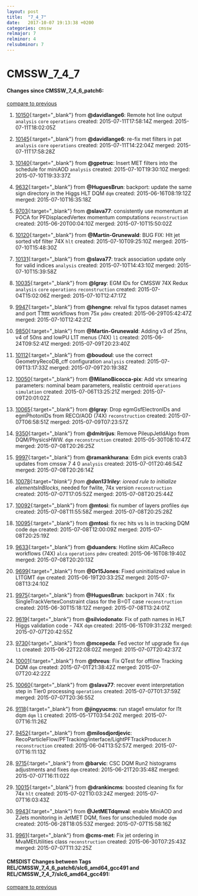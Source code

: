 ```yaml
---
layout: post
title:  "7_4_7"
date:   2017-10-07 19:13:38 +0200
categories: cmssw
relmajor: 7
relminor: 4
relsubminor: 7
---
```


# CMSSW_7_4_7
#### Changes since CMSSW_7_4_6_patch6:

[compare to previous](https://github.com/cms-sw/cmssw/compare/CMSSW_7_4_6_patch6...CMSSW_7_4_7)



1. [10150](http://github.com/cms-sw/cmssw/pull/10150){:target="_blank"}  from **@davidlange6**: Remote hot line output `analysis`  `core`  `operations`  created: 2015-07-11T17:58:14Z merged: 2015-07-11T18:02:05Z

1. [10145](http://github.com/cms-sw/cmssw/pull/10145){:target="_blank"}  from **@davidlange6**: re-fix met filters in pat `analysis`  `core`  `operations`  created: 2015-07-11T14:22:04Z merged: 2015-07-11T17:58:28Z

1. [10140](http://github.com/cms-sw/cmssw/pull/10140){:target="_blank"}  from **@gpetruc**: Insert MET filters into the schedule for miniAOD `analysis`  created: 2015-07-10T19:30:10Z merged: 2015-07-10T19:33:37Z

1. [9632](http://github.com/cms-sw/cmssw/pull/9632){:target="_blank"}  from **@HuguesBrun**: backport: update the same sign directory in the Higgs HLT DQM  `dqm`  created: 2015-06-16T08:19:12Z merged: 2015-07-10T16:35:18Z

1. [9703](http://github.com/cms-sw/cmssw/pull/9703){:target="_blank"}  from **@slava77**: consistently use momentum at POCA for PFDisplacedVertex momentum computations `reconstruction`  created: 2015-06-20T00:04:10Z merged: 2015-07-10T15:50:02Z

1. [10120](http://github.com/cms-sw/cmssw/pull/10120){:target="_blank"}  from **@Martin-Grunewald**: BUG FIX: Hlt jet sorted vbf filter 74X `hlt`  created: 2015-07-10T09:25:10Z merged: 2015-07-10T15:48:30Z

1. [10131](http://github.com/cms-sw/cmssw/pull/10131){:target="_blank"}  from **@slava77**: track association update only for valid indices `analysis`  created: 2015-07-10T14:43:10Z merged: 2015-07-10T15:39:58Z

1. [10035](http://github.com/cms-sw/cmssw/pull/10035){:target="_blank"}  from **@lgray**: EGM IDs for CMSSW 74X Redux `analysis`  `core`  `operations`  `reconstruction`  created: 2015-07-04T15:02:06Z merged: 2015-07-10T12:47:17Z

1. [9947](http://github.com/cms-sw/cmssw/pull/9947){:target="_blank"}  from **@hengne**: relval fix typos dataset names and port T1tttt workflows from 75x `pdmv`  created: 2015-06-29T05:42:47Z merged: 2015-07-10T12:42:21Z

1. [9850](http://github.com/cms-sw/cmssw/pull/9850){:target="_blank"}  from **@Martin-Grunewald**: Adding v3 of 25ns, v4 of 50ns and lowPU L1T menus (74X) `l1`  created: 2015-06-24T09:52:41Z merged: 2015-07-09T20:23:40Z

1. [10112](http://github.com/cms-sw/cmssw/pull/10112){:target="_blank"}  from **@boudoul**: use the correct GeometryRecoDB_cff configuration `analysis`  created: 2015-07-09T13:17:33Z merged: 2015-07-09T20:19:38Z

1. [10050](http://github.com/cms-sw/cmssw/pull/10050){:target="_blank"}  from **@MilanoBicocca-pix**: Add vtx smearing parameters: nominal beam parameters, realistic centroid `operations`  `simulation`  created: 2015-07-06T13:25:21Z merged: 2015-07-09T20:01:02Z

1. [10065](http://github.com/cms-sw/cmssw/pull/10065){:target="_blank"}  from **@lgray**: Drop egmGsfElectronIDs and egmPhotonIDs from RECO/AOD (74X) `reconstruction`  created: 2015-07-07T06:58:51Z merged: 2015-07-09T07:23:57Z

1. [9350](http://github.com/cms-sw/cmssw/pull/9350){:target="_blank"}  from **@dmitrijus**: Remove PileupJetIdAlgo from DQM/PhysicsHWW. `dqm`  `reconstruction`  created: 2015-05-30T08:10:47Z merged: 2015-07-08T20:26:25Z

1. [9997](http://github.com/cms-sw/cmssw/pull/9997){:target="_blank"}  from **@ramankhurana**: Edm pick events crab3 updates from cmssw 7 4 0 `analysis`  created: 2015-07-01T20:46:54Z merged: 2015-07-08T20:26:14Z

1. [10078](http://github.com/cms-sw/cmssw/pull/10078){:target="_blank"}  from **@dan131riley**: ioread rule to initialize elementsInBlocks_, needed for fwlite, 74x version `reconstruction`  created: 2015-07-07T17:05:52Z merged: 2015-07-08T20:25:44Z

1. [10092](http://github.com/cms-sw/cmssw/pull/10092){:target="_blank"}  from **@mtosi**: fix number of layers profiles `dqm`  created: 2015-07-08T11:55:58Z merged: 2015-07-08T20:25:28Z

1. [10095](http://github.com/cms-sw/cmssw/pull/10095){:target="_blank"}  from **@mtosi**: fix rec hits vs ls in tracking DQM code `dqm`  created: 2015-07-08T12:00:09Z merged: 2015-07-08T20:25:19Z

1. [9633](http://github.com/cms-sw/cmssw/pull/9633){:target="_blank"}  from **@duanders**: Hotline skim AlCaReco workflows (74X) `alca`  `operations`  `pdmv`  created: 2015-06-16T08:19:40Z merged: 2015-07-08T20:20:13Z

1. [9699](http://github.com/cms-sw/cmssw/pull/9699){:target="_blank"}  from **@Dr15Jones**: Fixed uninitialized value in L1TGMT `dqm`  created: 2015-06-19T20:33:25Z merged: 2015-07-08T13:24:10Z

1. [9975](http://github.com/cms-sw/cmssw/pull/9975){:target="_blank"}  from **@HuguesBrun**: backport in 74X : fix SingleTrackVertexConstraint class for the B=0T case  `reconstruction`  created: 2015-06-30T15:18:12Z merged: 2015-07-08T13:24:01Z

1. [9619](http://github.com/cms-sw/cmssw/pull/9619){:target="_blank"}  from **@silviodonato**: Fix of path names in HLT Higgs validation code - 74X `dqm`  created: 2015-06-15T09:31:23Z merged: 2015-07-07T20:42:55Z

1. [9730](http://github.com/cms-sw/cmssw/pull/9730){:target="_blank"}  from **@mcepeda**: Fed vector hf upgrade fix `dqm`  `l1`  created: 2015-06-22T22:08:02Z merged: 2015-07-07T20:42:37Z

1. [10001](http://github.com/cms-sw/cmssw/pull/10001){:target="_blank"}  from **@threus**: Fix QTest for offline Tracking DQM `dqm`  created: 2015-07-01T21:38:42Z merged: 2015-07-07T20:42:22Z

1. [10060](http://github.com/cms-sw/cmssw/pull/10060){:target="_blank"}  from **@slava77**: recover event interpretation step in Tier0 processing `operations`  created: 2015-07-07T01:37:59Z merged: 2015-07-07T20:36:55Z

1. [9118](http://github.com/cms-sw/cmssw/pull/9118){:target="_blank"}  from **@jingyucms**: run stage1 emulator for l1t dqm `dqm`  `l1`  created: 2015-05-17T03:54:20Z merged: 2015-07-07T16:11:26Z

1. [9452](http://github.com/cms-sw/cmssw/pull/9452){:target="_blank"}  from **@milosdjordjevic**: RecoParticleFlow/PFTracking/interface/LightPFTrackProducer.h `reconstruction`  created: 2015-06-04T13:52:57Z merged: 2015-07-07T16:11:13Z

1. [9715](http://github.com/cms-sw/cmssw/pull/9715){:target="_blank"}  from **@barvic**: CSC DQM Run2 histograms adjustments and fixes `dqm`  created: 2015-06-21T20:35:48Z merged: 2015-07-07T16:11:02Z

1. [10015](http://github.com/cms-sw/cmssw/pull/10015){:target="_blank"}  from **@drankincms**: boosted cleaning fix for 74x `hlt`  created: 2015-07-02T10:03:24Z merged: 2015-07-07T16:03:43Z

1. [9943](http://github.com/cms-sw/cmssw/pull/9943){:target="_blank"}  from **@JetMETdqmval**: enable MiniAOD and ZJets monitoring in JetMET DQM,  fixes for unscheduled mode `dqm`  created: 2015-06-28T18:05:53Z merged: 2015-07-07T15:58:16Z

1. [9961](http://github.com/cms-sw/cmssw/pull/9961){:target="_blank"}  from **@cms-met**: Fix jet ordering in MvaMEtUtilities class `reconstruction`  created: 2015-06-30T07:25:43Z merged: 2015-07-07T11:32:25Z

#### CMSDIST Changes between Tags REL/CMSSW_7_4_6_patch6/slc6_amd64_gcc491 and REL/CMSSW_7_4_7/slc6_amd64_gcc491:

[compare to previous](https://github.com/cms-sw/cmsdist/compare/REL/CMSSW_7_4_6_patch6/slc6_amd64_gcc491...REL/CMSSW_7_4_7/slc6_amd64_gcc491)


